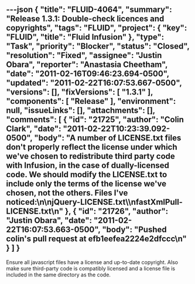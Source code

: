 ---json
{
  "title": "FLUID-4064",
  "summary": "Release 1.3.1: Double-check licences and copyrights",
  "tags": "FLUID",
  "project": {
    "key": "FLUID",
    "title": "Fluid Infusion"
  },
  "type": "Task",
  "priority": "Blocker",
  "status": "Closed",
  "resolution": "Fixed",
  "assignee": "Justin Obara",
  "reporter": "Anastasia Cheetham",
  "date": "2011-02-16T09:46:23.694-0500",
  "updated": "2011-02-22T16:07:53.667-0500",
  "versions": [],
  "fixVersions": [
    "1.3.1"
  ],
  "components": [
    "Release"
  ],
  "environment": null,
  "issueLinks": [],
  "attachments": [],
  "comments": [
    {
      "id": "21725",
      "author": "Colin Clark",
      "date": "2011-02-22T10:23:39.092-0500",
      "body": "A number of LICENSE.txt files don't properly reflect the license under which we've chosen to redistribute third party code with Infusion, in the case of dually-licensed code. We should modify the LICENSE.txt to include only the terms of the license we've chosen, not the others. Files I've noticed:\n\njQuery-LICENSE.txt\\\nfastXmlPull-LICENSE.txt\n"
    },
    {
      "id": "21726",
      "author": "Justin Obara",
      "date": "2011-02-22T16:07:53.663-0500",
      "body": "Pushed colin's pull request at efb1eefea2224e2dfccc\n"
    }
  ]
}
---
Ensure all javascript files have a license and up-to-date copyright. Also make sure third-party code is compatibly licensed and a license file is included in the same directory as the code.&#x20;

        
